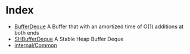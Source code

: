 # Index

* [BufferDeque](BufferDeque.md) A Buffer that with an amortized time of O(1) additions at both ends
* [SHBufferDeque](SHBufferDeque.md) A Stable Heap Buffer Deque
* [internal/Common](internal/Common.md) 
